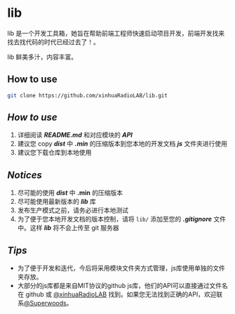 # **lib**

lib 是一个开发工具箱，她旨在帮助前端工程师快速启动项目开发，前端开发找来找去找代码的时代已经过去了！。

lib 鲜美多汁，内容丰富。

## How to use

```bash
git clone https://github.com/xinhuaRadioLAB/lib.git
```

## **_How to use_**

1.  详细阅读 **_README.md_** 和对应模块的 **_API_**
2.  建议您 copy **_dist_** 中 **_.min_** 的压缩版本到您本地的开发文档 **_js_** 文件夹进行使用
3.  建议您下载仓库到本地使用

## **_Notices_**

1.  尽可能的使用 **_dist_** 中 **.min** 的压缩版本
2.  尽可能使用最新版本的 **_lib_** 库
3.  发布生产模式之前，请务必进行本地测试
4.  为了便于您本地开发文档的版本控制，请将 `lib/` 添加至您的 **_.gitignore_** 文件中。这样 **_lib_** 将不会上传至 git 服务器

## **_Tips_**

-   为了便于开发和迭代，今后将采用模块文件夹方式管理，js库使用单独的文件夹存放。
-   大部分的js库都是来自MIT协议的github js库，他们的API可以直接通过文件名在 github 或 [@xinhuaRadioLAB](https://github.com/xinhuaRadioLAB) 找到。如果您无法找到正确的API，欢迎联系[@Superwoods](https://github.com/superwoods)。
